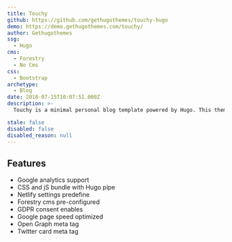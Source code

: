 ```yaml
---
title: Touchy
github: https://github.com/gethugothemes/touchy-hugo
demo: https://demo.gethugothemes.com/touchy/
author: Gethugothemes
ssg:
  - Hugo
cms:
  - Forestry
  - No Cms
css:
  - Bootstrap
archetype:
  - Blog
date: 2018-07-15T10:07:51.000Z
description: >-
  Touchy is a minimal personal blog template powered by Hugo. This theme is 100% mobile responsive.

stale: false
disabled: false
disabled_reason: null
---
```


## Features

- Google analytics support
- CSS and jS bundle with Hugo pipe
- Netlify settings predefine
- Forestry cms pre-configured
- GDPR consent enables
- Google page speed optimized
- Open Graph meta tag
- Twitter card meta tag
